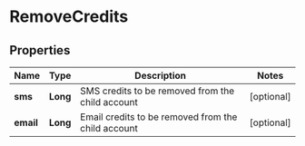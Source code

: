 
# RemoveCredits

## Properties
Name | Type | Description | Notes
------------ | ------------- | ------------- | -------------
**sms** | **Long** | SMS credits to be removed from the child account |  [optional]
**email** | **Long** | Email credits to be removed from the child account |  [optional]



